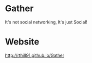 Gather
======
It's not social networking, It's just Social!

Website
=======
http://rthill91.github.io/Gather
